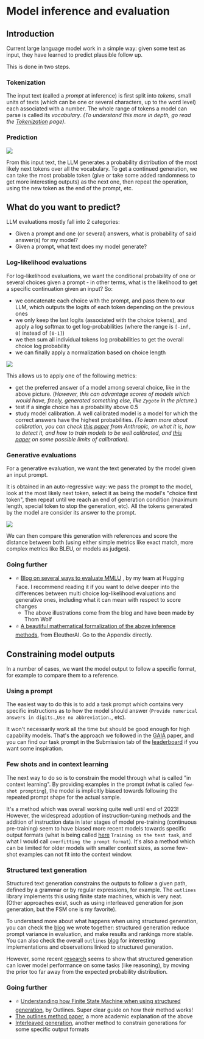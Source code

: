 # Model inference and evaluation

## Introduction
Current large language model work in a simple way: given some text as input, they have learned to predict plausible follow up. 

This is done in two steps.
### Tokenization
The input text (called a *prompt* at inference) is first split into *tokens*, small units of texts (which can be one or several characters, up to the word level) each associated with a number. The whole range of tokens a model can parse is called its *vocabulary*. *(To understand this more in depth, go read the [Tokenization](https://github.com/huggingface/evaluation-guidebook/blob/main/contents/general-knowledge/tokenization.md) page)*.

### Prediction

![](https://github.com/huggingface/evaluation-guidebook/blob/main/assets/llm_tk_1.png?raw=true)

From this input text, the LLM generates a probability distribution of the most likely next tokens over all the vocabulary. To get a continued generation, we can take the most probable token (give or take some added randomness to get more interesting outputs) as the next one, then repeat the operation, using the new token as the end of the prompt, etc.

## What do you want to predict?
LLM evaluations mostly fall into 2 categories:
- Given a prompt and one (or several) answers, what is probability of said answer(s) for my model?
- Given a prompt, what text does my model generate?
### Log-likelihood evaluations
For log-likelihood evaluations, we want the conditional probability of one or several choices given a prompt - in other terms, what is the likelihood to get a specific continuation given an input? 
So:
- we concatenate each choice with the prompt, and pass them to our LLM, which outputs the logits of each token depending on the previous ones
- we only keep the last logits (associated with the choice tokens), and apply a log softmax to get log-probabilities (where the range is `[-inf, 0]` instead of `[0-1]`)
- we then sum all individual tokens log probabilities to get the overall choice log probability
- we can finally apply a normalization based on choice length

![](https://github.com/huggingface/evaluation-guidebook/blob/main/assets/llm_logprob.png?raw=true)

This allows us to apply one of the following metrics:
- get the preferred answer of a model among several choice, like in the above picture. (*However, this can advantage scores of models which would have, freely, generated something else, like `Zygote` in the picture.*)
- test if a single choice has a probability above 0.5
- study model calibration. A well calibrated model is a model for which the correct answers have the highest probabilities. 
  *(To learn more about calibration, you can check [this paper](https://arxiv.org/abs/2207.05221) from Anthropic, on what it is, how to detect it, and how to train models to be well calibrated, and [this paper](https://arxiv.org/abs/2311.14648) on some possible limits of calibration).*

### Generative evaluations
For a generative evaluation, we want the text generated by the model given an input prompt. 

It is obtained in an auto-regressive way: we pass the prompt to the model, look at the most likely next token, select it as being the model's "choice first token", then repeat until we reach an end of generation condition (maximum length, special token to stop the generation, etc). All the tokens generated by the model are consider its answer to the prompt.

![](https://github.com/huggingface/evaluation-guidebook/blob/main/assets/llm_gen.png?raw=true)



We can then compare this generation with references and score the distance between both (using either simple metrics like exact match, more complex metrics like BLEU, or models as judges). 

### Going further
-  ⭐ [Blog on several ways to evaluate MMLU](https://huggingface.co/blog/open-llm-leaderboard-mmlu) , by my team at Hugging Face. I recommend reading it if you want to delve deeper into the differences between multi choice log-likelihood evaluations and generative ones, including what it can mean with respect to score changes
	- The above illustrations come from the blog and have been made by Thom Wolf
- ⭐ [A beautiful mathematical formalization of the above inference methods](https://arxiv.org/abs/2405.14782v2), from EleutherAI. Go to the Appendix directly.
## Constraining model outputs
In a number of cases, we want the model output to follow a specific format, for example to compare them to a reference.
### Using a prompt
The easiest way to do this is to add a task prompt which contains very specific instructions as to how the model should answer (`Provide numerical answers in digits.`,`Use no abbreviation.`, etc). 

It won't necessarily work all the time but should be good enough for high capability models. That's the approach we followed in the [GAIA](https://huggingface.co/papers/2311.12983) paper, and you can find our task prompt in the Submission tab of the [leaderboard](https://huggingface.co/spaces/gaia-benchmark/leaderboard) if you want some inspiration. 
### Few shots and in context learning
The next way to do so is to constrain the model through what is called "in context learning". By providing examples in the prompt (what is called `few-shot prompting`), the model is implicitly biased towards following the repeated prompt shape for the actual sample. 

It's a method which was overall working quite well until end of 2023! However, the widespread adoption of instruction-tuning methods and the addition of instruction data in later stages of model pre-training (continuous pre-training) seem to have biased more recent models towards specific output formats (what is being called [here](https://arxiv.org/abs/2407.07890) `Training on the test task`, and what I would call `overfitting the prompt format`). It's also a method which can be limited for older models with smaller context sizes, as some few-shot examples can not fit into the context window.
### Structured text generation
Structured text generation constrains the outputs to follow a given path, defined by a grammar or by regular expressions, for example. The `outlines` library implements this using finite state machines, which is very neat. (Other approaches exist, such as using interleaved generation for json generation, but the FSM one is my favorite).

To understand more about what happens when using structured generation, you can check the [blog](https://huggingface.co/blog/evaluation-structured-outputs) we wrote together: structured generation reduce prompt variance in evaluation, and make results and rankings more stable. You can also check the overall `outlines` [blog](https://blog.dottxt.co/) for interesting implementations and observations linked to structured generation. 

However, some recent [research](https://arxiv.org/abs/2408.02442) seems to show that structured generation can lower model performance on some tasks (like reasoning), by moving the prior too far away from the expected probability distribution.

### Going further
-  ⭐ [Understanding how Finite State Machine when using structured generation](https://blog.dottxt.co/coalescence.html), by Outlines. Super clear guide on how their method works! 
- [The outlines method paper](https://arxiv.org/abs/2307.09702), a more academic explanation of the above
- [Interleaved generation](https://github.com/guidance-ai/guidance?tab=readme-ov-file#guidance-acceleration), another method to constrain generations for some specific output formats
